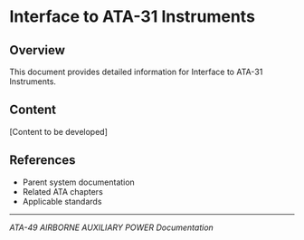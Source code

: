 # Interface to ATA-31 Instruments

## Overview

This document provides detailed information for Interface to ATA-31 Instruments.

## Content

[Content to be developed]

## References

- Parent system documentation
- Related ATA chapters
- Applicable standards

---

*ATA-49 AIRBORNE AUXILIARY POWER Documentation*
